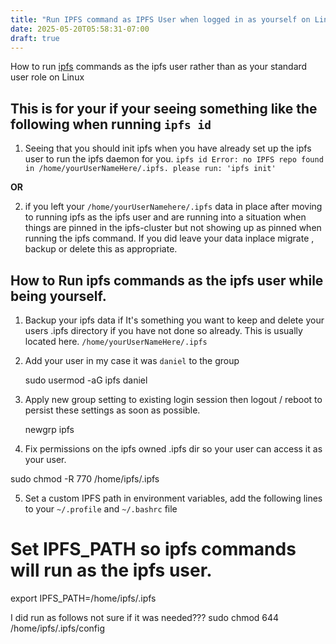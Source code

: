 ```yaml
---
title: "Run IPFS command as IPFS User when logged in as yourself on Linux Mint 21.x"
date: 2025-05-20T05:58:31-07:00
draft: true
---
```


How to run [ipfs]() commands  as the ipfs user rather than as your standard user role on Linux

## This is for your if your seeing something like the following when running `ipfs id`

1. Seeing that you should init ipfs when you have already set up the ipfs user to run the ipfs daemon for you.
   ``
   ipfs id
   Error: no IPFS repo found in /home/yourUserNameHere/.ipfs.
   please run: 'ipfs init'
   ``

**OR**

2. if you left your `/home/yourUserNamehere/.ipfs` data in place after moving to running ipfs as the ipfs user and are running into a situation when things are pinned in the ipfs-cluster but not showing up as pinned when running the ipfs command. If you did leave your data inplace migrate , backup or delete this as appropriate. 

## How to Run ipfs commands as the ipfs user while being yourself.
1. Backup your ipfs data if It's something you want to keep and delete your users .ipfs directory if you have not done so already. This is usually located here. `/home/yourUserNameHere/.ipfs`

2. Add your user in my case it was `daniel` to the group

   	sudo usermod -aG ipfs daniel

3. Apply new group setting to existing login session then logout / reboot to persist these settings as soon as possible.

   	newgrp ipfs

4. Fix permissions on the ipfs owned .ipfs dir so your user can access it as your user.

sudo chmod -R 770 /home/ipfs/.ipfs

5. Set a custom IPFS path in environment variables, add the following lines to your `~/.profile` and `~/.bashrc` file

# Set IPFS_PATH so ipfs commands will run as the ipfs user.
export IPFS_PATH=/home/ipfs/.ipfs


I did run as follows not sure if it was needed???
sudo chmod 644 /home/ipfs/.ipfs/config 


